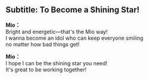 # 

  
## Subtitle: To Become a Shining Star!
  
**Mio：**  
Bright and energetic—that's the Mio way!  
I wanna become an idol who can keep everyone smiling  
no matter how bad things get!  
  
**Mio：**  
I hope I can be the shining star you need!  
It's great to be working together!  
